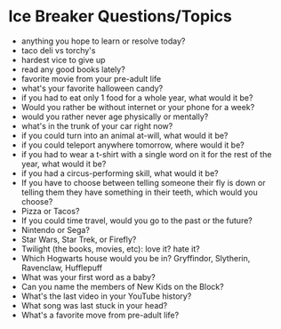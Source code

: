 # Ice Breaker Questions/Topics

* anything you hope to learn or resolve today?
* taco deli vs torchy's
* hardest vice to give up
* read any good books lately?
* favorite movie from your pre-adult life
* what's your favorite halloween candy?
* if you had to eat only 1 food for a whole year, what would it be?
* Would you rather be without internet or your phone for a week?
* would you rather never age physically or mentally?
* what's in the trunk of your car right now?
* if you could turn into an animal at-will, what would it be?
* if you could teleport anywhere tomorrow, where would it be?
* if you had to wear a t-shirt with a single word on it for the rest of the year, what would it be?
* if you had a circus-performing skill, what would it be?
* If you have to choose between telling someone their fly is down or telling them they have something in their teeth, which would you choose?
* Pizza or Tacos?
* If you could time travel, would you go to the past or the future?
* Nintendo or Sega?
* Star Wars, Star Trek, or Firefly?
* Twilight (the books, movies, etc): love it? hate it?
* Which Hogwarts house would you be in? Gryffindor, Slytherin, Ravenclaw, Hufflepuff
* What was your first word as a baby?
* Can you name the members of New Kids on the Block?
* What's the last video in your YouTube history?
* What song was last stuck in your head?
* What's a favorite move from pre-adult life?
